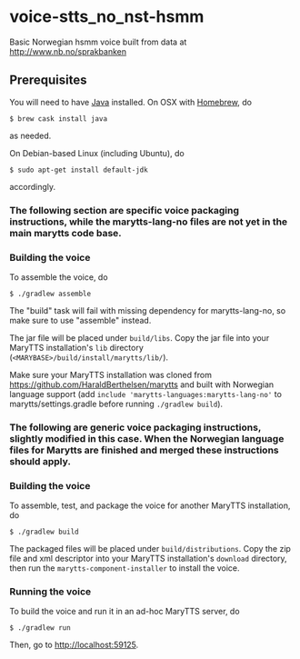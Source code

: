 # voice-stts_no_nst-hsmm
Basic Norwegian hsmm voice built from data at http://www.nb.no/sprakbanken





## Prerequisites

You will need to have [Java](https://www.java.com/) installed.
On OSX with [Homebrew](http://brew.sh/), do
```
$ brew cask install java
```
as needed.

On Debian-based Linux (including Ubuntu), do
```
$ sudo apt-get install default-jdk
```
accordingly.


### The following section are specific voice packaging instructions, while the marytts-lang-no files are not yet in the main marytts code base.

### Building the voice

To assemble the voice, do
```
$ ./gradlew assemble
```
The "build" task will fail with missing dependency for marytts-lang-no, so make sure to use "assemble" instead.


The jar file will be placed under `build/libs`.
Copy the jar file into your MaryTTS installation's `lib` directory (`<MARYBASE>/build/install/marytts/lib/`).

Make sure your MaryTTS installation was cloned from https://github.com/HaraldBerthelsen/marytts and built with Norwegian language support (add `include 'marytts-languages:marytts-lang-no'` to marytts/settings.gradle before running `./gradlew build`).



### The following are generic voice packaging instructions, slightly modified in this case. When the Norwegian language files for Marytts are finished and merged these instructions should apply.

### Building the voice

To assemble, test, and package the voice for another MaryTTS installation, do
```
$ ./gradlew build
```
The packaged files will be placed under `build/distributions`.
Copy the zip file and xml descriptor into your MaryTTS installation's `download` directory, then run the `marytts-component-installer` to install the voice.

### Running the voice

To build the voice and run it in an ad-hoc MaryTTS server, do
```
$ ./gradlew run
```
Then, go to [http://localhost:59125](http://localhost:59125/).
